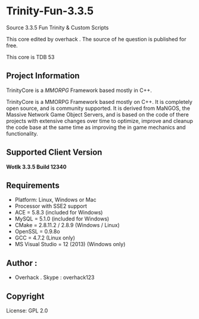# Trinity-Fun-3.3.5
Source 3.3.5 Fun Trinity &amp; Custom Scripts

This core edited by overhack . The source of he question is published for free.

This core is TDB 53

## Project Information
TrinityCore is a *MMORPG* Framework based mostly in C++.

TrinityCore is a MMORPG Framework based mostly on C++. It is completely 
open source, and is community supported. It is derived
from MaNGOS, the Massive Network Game Object Servers, 
and is based on the code of there projects with extensive changes over time to optimize, 
improve and cleanup the code base at the same time as improving the in game mechanics
and functionality.

## Supported Client Version
**Wotlk 3.3.5 Build 12340**

## Requirements
+ Platform: Linux, Windows or Mac
+ Processor with SSE2 support
+ ACE = 5.8.3 (included for Windows)
+ MySQL = 5.1.0 (included for Windows)
+ CMake = 2.8.11.2 / 2.8.9 (Windows / Linux)
+ OpenSSL = 0.9.8o
+ GCC = 4.7.2 (Linux only)
+ MS Visual Studio = 12 (2013) (Windows only)

## Author :
+ Overhack . Skype : overhack123

## Copyright
License: GPL 2.0
